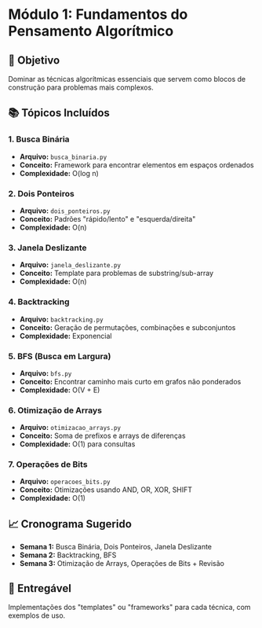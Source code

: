 # Módulo 1: Fundamentos do Pensamento Algorítmico

## 🎯 Objetivo
Dominar as técnicas algorítmicas essenciais que servem como blocos de construção para problemas mais complexos.

## 📚 Tópicos Incluídos

### 1. Busca Binária
- **Arquivo:** `busca_binaria.py`
- **Conceito:** Framework para encontrar elementos em espaços ordenados
- **Complexidade:** O(log n)

### 2. Dois Ponteiros
- **Arquivo:** `dois_ponteiros.py`
- **Conceito:** Padrões "rápido/lento" e "esquerda/direita"
- **Complexidade:** O(n)

### 3. Janela Deslizante
- **Arquivo:** `janela_deslizante.py`
- **Conceito:** Template para problemas de substring/sub-array
- **Complexidade:** O(n)

### 4. Backtracking
- **Arquivo:** `backtracking.py`
- **Conceito:** Geração de permutações, combinações e subconjuntos
- **Complexidade:** Exponencial

### 5. BFS (Busca em Largura)
- **Arquivo:** `bfs.py`
- **Conceito:** Encontrar caminho mais curto em grafos não ponderados
- **Complexidade:** O(V + E)

### 6. Otimização de Arrays
- **Arquivo:** `otimizacao_arrays.py`
- **Conceito:** Soma de prefixos e arrays de diferenças
- **Complexidade:** O(1) para consultas

### 7. Operações de Bits
- **Arquivo:** `operacoes_bits.py`
- **Conceito:** Otimizações usando AND, OR, XOR, SHIFT
- **Complexidade:** O(1)

## 📈 Cronograma Sugerido
- **Semana 1:** Busca Binária, Dois Ponteiros, Janela Deslizante
- **Semana 2:** Backtracking, BFS
- **Semana 3:** Otimização de Arrays, Operações de Bits + Revisão

## 🎯 Entregável
Implementações dos "templates" ou "frameworks" para cada técnica, com exemplos de uso.
